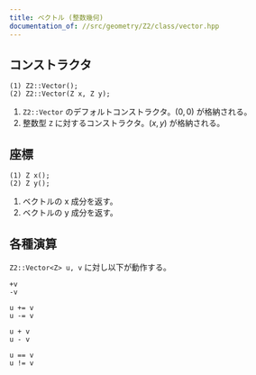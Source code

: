 ```yaml
---
title: ベクトル (整数幾何)
documentation_of: //src/geometry/Z2/class/vector.hpp
---
```


## コンストラクタ
```
(1) Z2::Vector();
(2) Z2::Vector(Z x, Z y);
```

1. `Z2::Vector` のデフォルトコンストラクタ。$(0, 0)$ が格納される。
2. 整数型 `Z` に対するコンストラクタ。$(x, y)$ が格納される。

## 座標
```
(1) Z x();
(2) Z y();
```

1. ベクトルの x 成分を返す。
2. ベクトルの y 成分を返す。


## 各種演算
`Z2::Vector<Z> u, v` に対し以下が動作する。

```
+v
-v

u += v
u -= v

u + v
u - v

u == v
u != v
```
